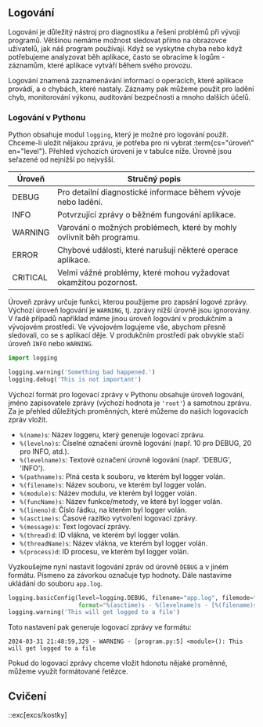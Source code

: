 ## Logování

Logování je důležitý nástroj pro diagnostiku a řešení problémů při vývoji programů. Většinou nemáme možnost sledovat přímo na obrazovce uživatelů, jak náš program používají. Když se vyskytne chyba nebo když potřebujeme analyzovat běh aplikace, často se obracíme k logům - záznamům, které aplikace vytváří během svého provozu.

Logování znamená zaznamenávání informací o operacích, které aplikace provádí, a o chybách, které nastaly. Záznamy pak můžeme použít pro ladění chyb, monitorování výkonu, auditování bezpečnosti a mnoho dalších účelů.

### Logování v Pythonu

Python obsahuje modul `logging`, který je možné pro logování použít. Chceme-li uložit nějakou zprávu, je potřeba pro ni vybrat :term{cs="úroveň" en="level"}. Přehled výchozích úrovení je v tabulce níže. Úrovně jsou seřazené od nejnižší po nejvyšší.

| Úroveň    | Stručný popis                                                        |
|-----------|-----------------------------------------------------------------------|
| DEBUG     | Pro detailní diagnostické informace během vývoje nebo ladění.        |
| INFO      | Potvrzující zprávy o běžném fungování aplikace.                       |
| WARNING   | Varování o možných problémech, které by mohly ovlivnit běh programu.  |
| ERROR     | Chybové události, které narušují některé operace aplikace.            |
| CRITICAL  | Velmi vážné problémy, které mohou vyžadovat okamžitou pozornost.      |

Úroveň zprávy určuje funkci, kterou použijeme pro zapsání logové zprávy. Výchozí úroveň logování je `WARNING`, tj. zprávy nižší úrovně jsou ignorovány. V řadě případů například máme jinou úroveň logování v produkčním a vývojovém prostředí. Ve vývojovém logujeme vše, abychom přesně sledovali, co se s aplikací děje. V produkčním prostředí pak obvykle stačí úroveň `INFO` nebo `WARNING`.

```py
import logging

logging.warning('Something bad happened.')
logging.debug('This is not important')
```

Výchozí formát pro logovací zprávy v Pythonu obsahuje úroveň logování, jméno zapisovatele zprávy (výchozí hodnota je `'root'`) a samotnou zprávu. Za je přehled důležitých proměnných, které můžeme do našich logovacích zpráv vložit.

- `%(name)s`: Název loggeru, který generuje logovací zprávu.
- `%(levelno)s`: Číselné označení úrovně logování (např. 10 pro DEBUG, 20 pro INFO, atd.).
- `%(levelname)s`: Textové označení úrovně logování (např. 'DEBUG', 'INFO').
- `%(pathname)s`: Plná cesta k souboru, ve kterém byl logger volán.
- `%(filename)s`: Název souboru, ve kterém byl logger volán.
- `%(module)s`: Název modulu, ve kterém byl logger volán.
- `%(funcName)s`: Název funkce/metody, ve které byl logger volán.
- `%(lineno)d`: Číslo řádku, na kterém byl logger volán.
- `%(asctime)s`: Časové razítko vytvoření logovací zprávy.
- `%(message)s`: Text logovací zprávy.
- `%(thread)d`: ID vlákna, ve kterém byl logger volán.
- `%(threadName)s`: Název vlákna, ve kterém byl logger volán.
- `%(process)d`: ID procesu, ve kterém byl logger volán.


Vyzkoušejme nyní nastavit logování zpráv od úrovně `DEBUG` a v jiném formátu. Písmeno za závorkou označuje typ hodnoty. Dále nastavíme ukládání do souboru `app.log`.

```py
logging.basicConfig(level=logging.DEBUG, filename="app.log", filemode="w", 
                    format="%(asctime)s - %(levelname)s - [%(filename)s:%(lineno)d] %(funcName)s(): %(message)s")
logging.warning('This will get logged to a file')
```

Toto nastavení pak generuje logovací zprávy ve formátu:

```
2024-03-31 21:48:59,329 - WARNING - [program.py:5] <module>(): This will get logged to a file
```

Pokud do logovací zprávy chceme vložit hdonotu nějaké proměnné, můžeme využít formátované řetězce.

## Cvičení

::exc[excs/kostky]
